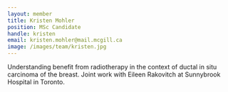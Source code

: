 ```yaml
---
layout: member
title: Kristen Mohler
position: MSc Candidate
handle: kristen
email: kristen.mohler@mail.mcgill.ca
image: /images/team/kristen.jpg
---
```


Understanding benefit from radiotherapy in the context of ductal in situ carcinoma of the breast. Joint work with Eileen Rakovitch at Sunnybrook Hospital in Toronto.